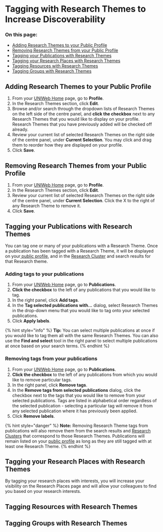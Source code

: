 # Tagging with Research Themes to Increase Discoverability

### On this page:

* [Adding Research Themes to your Public Profile](increasing-discoverability-with-research-themes.md#adding-research-themes-to-your-public-profile)
* [Removing Research Themes from your Public Profile](increasing-discoverability-with-research-themes.md#removing-research-themes-from-your-public-profile)
* [Tagging your Publications with Research Themes](increasing-discoverability-with-research-themes.md#tagging-your-publications-with-research-themes)
* [Tagging your Research Places with Research Themes](increasing-discoverability-with-research-themes.md#tagging-your-research-places-with-research-themes)
* [Tagging Resources with Research Themes](increasing-discoverability-with-research-themes.md#tagging-resources-with-research-themes)
* [Tagging Groups with Research Themes](increasing-discoverability-with-research-themes.md#tagging-groups-with-research-themes)

## Adding Research Themes to your Public Profile

1. From your [UNIWeb Home](../../introduction/navigating-uniweb.md#the-home-page) page, go to **Profile**. 
2. In the Research Themes section, click **Edit**.
3. Browse and/or search through the dropdown lists of Research Themes on the left side of the centre panel, and **click the checkbox** next to any Research Themes that you would like to display on your profile. Research Themes that you have previously added will be checked off already.
4. Review your current list of selected Research Themes on the right side of the centre panel, under **Current Selection**. You may click and drag them to reorder how they are displayed on your profile. 
5. Click **Save**.

## Removing Research Themes from your Public Profile

1. From your [UNIWeb Home](../../introduction/navigating-uniweb.md#the-home-page) page, go to **Profile**. 
2. In the Research Themes section, click **Edit**.
3. Review your current list of selected Research Themes on the right side of the centre panel, under **Current Selection**. Click the X to the right of any Research Theme to remove it. 
4. Click **Save**.

## Tagging your Publications with Research Themes

You can tag one or many of your publications with a Research Theme. Once a publication has been tagged with a Research Theme, it will be displayed on your[ public profile](../your-public-profile/), and in the [Research Cluster](../research-clusters-1.md) and search results for that Research theme. 

### Adding tags to your publications

1. From your [UNIWeb Home](../../introduction/navigating-uniweb.md#the-home-page) page, go to **Publications**. 
2. **Click the checkbox** to the left of any publications that you would like to tag.
3. In the right panel, click **Add tags**.
4. In the **Tag selected publications with...** dialog, select Research Themes in the drop-down menu that you would like to tag onto your selected publications.
5. Click **Apply labels**.

{% hint style="info" %}
**Tip:** You can select multiple publications at once if you would like to tag them all with the same Research Themes. You can also use the **Find and select** tool in the right panel to select multiple publications at once based on your search terms.
{% endhint %}

### Removing tags from your publications

1. From your [UNIWeb Home](../../introduction/navigating-uniweb.md#the-home-page) page, go to **Publications**. 
2. **Click the checkbox** to the left of any publications from which you would like to remove particular tags.
3. In the right panel, click **Remove tags**.
4. In the **Remove tags from selected publications** dialog, click the checkbox next to the tags that you would like to remove from your selected publications. Tags are listed in alphabetical order regardless of the selected publication - selecting a particular tag will remove it from any selected publication where it has previously been applied.
5. Click **Remove labels**.

{% hint style="danger" %}
**Note:** Removing Research Theme tags from publications will also remove them from the search results and [Research Clusters](../research-clusters-1.md) that correspond to those Research Themes. Publications will remain listed on your [public profile](../your-public-profile/) as long as they are still tagged with at least one Research Theme.
{% endhint %}



## Tagging your Research Places with Research Themes

By tagging your research places with interests, you will increase your visibility on the Research Places page and will allow your colleagues to find you based on your research interests.

## Tagging Resources with Research Themes



## Tagging Groups with Research Themes



